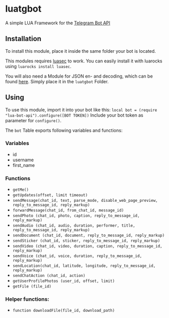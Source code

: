 # luatgbot
A simple LUA Framework for the [Telegram Bot API](https://https://core.telegram.org/bots/api)


## Installation

To install this module, place it inside the same folder your bot is located.

This modules requires [luasec](https://github.com/brunoos/luasec) to work.
You can easily install it with luarocks using `luarocks install luasec`.


You will also need a Module for JSON en- and decoding, which can be found [here](http://regex.info/code/JSON.lua).
Simply place it in the `luatgbot` Folder.

## Using

To use this module, import it into your bot like this:
`local bot = (require "lua-bot-api").configure([BOT TOKEN])`
Include your bot token as parameter for `configure()`.

The `bot` Table exports following variables and functions:

### Variables

- id
- username
- first_name

### Functions

- `getMe()`
- `getUpdates(offset, limit timeout)`
- `sendMessage(chat_id, text, parse_mode, disable_web_page_preview, reply_to_message_id, reply_markup)`
- `forwardMessage(chat_id, from_chat_id, message_id)`
- `sendPhoto (chat_id, photo, caption, reply_to_message_id, reply_markup)`
- `sendAudio (chat_id, audio, duration, performer, title, reply_to_message_id, reply_markup)`
- `sendDocument (chat_id, document, reply_to_message_id, reply_markup)`
- `sendSticker (chat_id, sticker, reply_to_message_id, reply_markup)`
- `sendVideo (chat_id, video, duration, caption, reply_to_message_id, reply_markup)`
- `sendVoice (chat_id, voice, duration, reply_to_message_id, reply_markup)`
- `sendLocation(chat_id, latitude, longitude, reply_to_message_id, reply_markup)`
- `sendChatAction (chat_id, action)`
- `getUserProfilePhotos (user_id, offset, limit)`
- `getFile (file_id)`

### Helper functions:

- `function downloadFile(file_id, download_path)`
